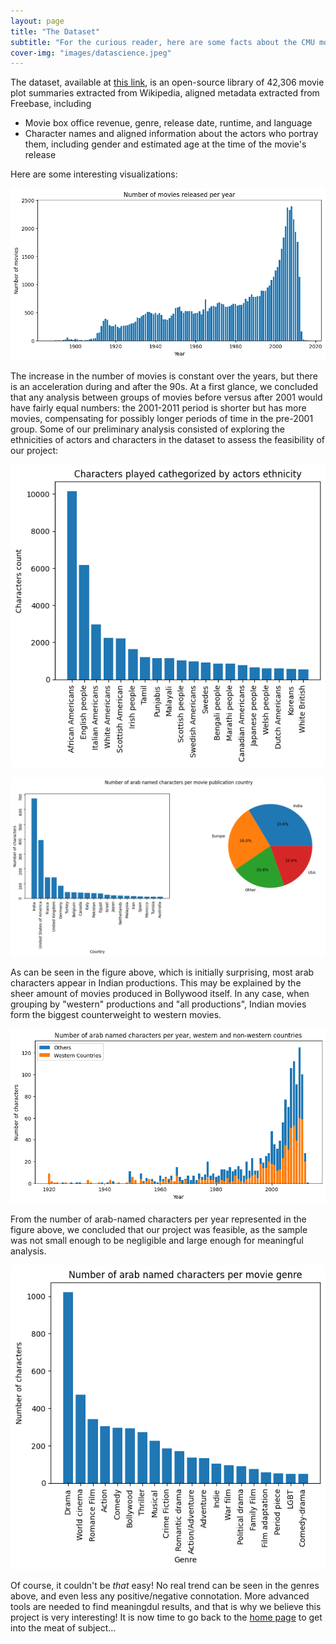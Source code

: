 ```yaml
---
layout: page
title: "The Dataset"
subtitle: "For the curious reader, here are some facts about the CMU movie dataset !"
cover-img: "images/datascience.jpeg"
---
```


The dataset, available at [this link](http://www.cs.cmu.edu/~ark/personas/), is an open-source library of 42,306 movie plot summaries extracted from Wikipedia, aligned metadata extracted from Freebase, including
- Movie box office revenue, genre, release date, runtime, and language
- Character names and aligned information about the actors who portray them, including gender and estimated age at the time of the movie's release

Here are some interesting visualizations:

![moviesperyear](images/moviesperyear.png)

The increase in the number of movies is constant over the years, but there is an acceleration during and after the 90s. At a first glance, we concluded that any analysis between groups of movies before versus after 2001 would have fairly equal numbers: the 2001-2011 period is shorter but has more movies, compensating for possibly longer periods of time in the pre-2001 group.
Some of our preliminary analysis consisted of exploring the ethnicities of actors and characters in the dataset to assess the feasibility of our project:

![ethnicities all](images/ethnicities.png)

![arabcharpercountry](images/arabcharpercountry.png)

As can be seen in the figure above, which is initially surprising, most arab characters appear in Indian productions. This may be explained by the sheer amount of movies produced in Bollywood itself. In any case, when grouping by "western" productions and "all productions", Indian movies form the biggest counterweight to western movies. 

![arabcharperyear_regions](images/arabcharperyear_regions.png)

From the number of arab-named characters per year represented in the figure above, we concluded that our project was feasible, as the sample was not small enough to be negligible and large enough for meaningful analysis.

![arabcharpermoviegenre](images/arabcharpermoviegenre.png)

Of course, it couldn't be *that* easy! No real trend can be seen in the genres above, and even less any positive/negative connotation. More advanced tools are needed to find meaningdul results, and that is why we believe this project is very interesting! It is now time to go back to the [home page](alexei-erm.github.io) to get into the meat of subject...






